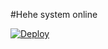 #Hehe system online

[![Deploy](https://www.herokucdn.com/deploy/button.svg)](https://heroku.com/deploy?template=https://github.com/Muhammedhashirm009/HASHIRBOTV3)
